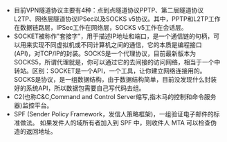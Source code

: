- 目前VPN隧道协议主要有4种：点到点隧道协议PPTP、第二层隧道协议L2TP、网络层隧道协议IPSec以及SOCKS v5协议。其中，PPTP和L2TP工作在数据链路层，IPSec工作在网络层，SOCKS v5工作在会话层。
- SOCKET被称作"套接字"，用于描述IP地址和端口，是一个通信链的句柄，可以用来实现不同虚拟机或不同计算机之间的通信，它的本质是编程接口(API)，对TCP/IP的封装。SOCKS是一个代理协议，目前最新版本为SOCKS5，所谓代理就是，你可以通过它的去间接的访问网络，相当于一个中转站。区别：SOCKET是一个API，一个工具，让你建立网络连接用的。SOCKS是协议，是一组数据结构，由于数据结构简单，目前没发现什么封装好的系统API，所以数据包需要自己写代码去组。
- C2(也称C&C,Command and Control Server缩写,指木马的控制和命令服务器)监控平台。
- SPF (Sender Policy Framework，发信人策略框架)，一组验证电子邮件的标准做法。 如果发件人的域所有者加入到 SPF 中，则收件人 MTA 可以检查伪造的返回地址。